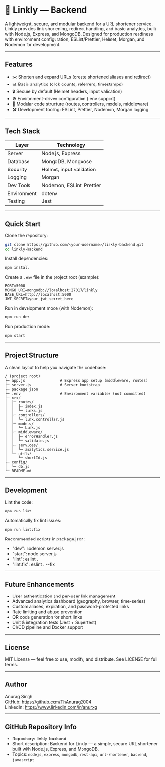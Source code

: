 # 🔗 Linkly — Backend

A lightweight, secure, and modular backend for a URL shortener service. Linkly provides link shortening, redirect handling, and basic analytics, built with Node.js, Express, and MongoDB. Designed for production readiness with environment configuration, ESLint/Prettier, Helmet, Morgan, and Nodemon for development.

---

## Features
- ✂️ Shorten and expand URLs (create shortened aliases and redirect)
- 📊 Basic analytics (click counts, referrers, timestamps)
- 🔒 Secure by default (Helmet headers, input validation)
- ⚙️ Environment-driven configuration (.env support)
- 🧩 Modular code structure (routes, controllers, models, middleware)
- 🛠️ Development tooling: ESLint, Prettier, Nodemon, Morgan logging

---

## Tech Stack

| Layer | Technology |
|-------|------------|
| Server | Node.js, Express |
| Database | MongoDB, Mongoose |
| Security | Helmet, input validation |
| Logging | Morgan |
| Dev Tools | Nodemon, ESLint, Prettier |
| Environment | dotenv |
| Testing | Jest  |

---

## Quick Start

Clone the repository:
```bash
git clone https://github.com/<your-username>/linkly-backend.git
cd linkly-backend
```

Install dependencies:
```bash
npm install
```

Create a `.env` file in the project root (example):
```env
PORT=5000
MONGO_URI=mongodb://localhost:27017/linkly
BASE_URL=http://localhost:5000
JWT_SECRET=your_jwt_secret_here
```

Run in development mode (with Nodemon):
```bash
npm run dev
```

Run production mode:
```bash
npm start
```

---

## Project Structure

A clean layout to help you navigate the codebase:

```
/ (project root)
├─ app.js                # Express app setup (middleware, routes)
├─ server.js             # Server bootstrap
├─ package.json
├─ .env                  # Environment variables (not committed)
├─ src/
│  ├─ routes/
│  │  ├─ index.js
│  │  └─ links.js
│  ├─ controllers/
│  │  └─ link.controller.js
│  ├─ models/
│  │  └─ Link.js
│  ├─ middleware/
│  │  ├─ errorHandler.js
│  │  └─ validate.js
│  ├─ services/
│  │  └─ analytics.service.js
│  └─ utils/
│     └─ shortId.js
├─ config/
│  └─ db.js
└─ README.md
```

---

## Development

Lint the code:
```bash
npm run lint
```

Automatically fix lint issues:
```bash
npm run lint:fix
```

Recommended scripts in package.json:
- "dev": nodemon server.js
- "start": node server.js
- "lint": eslint .
- "lint:fix": eslint . --fix

---

## Future Enhancements
- User authentication and per-user link management
- Advanced analytics dashboard (geography, browser, time-series)
- Custom aliases, expiration, and password-protected links
- Rate limiting and abuse prevention
- QR code generation for short links
- Unit & integration tests (Jest + Supertest)
- CI/CD pipeline and Docker support

---

## License

MIT License — feel free to use, modify, and distribute. See LICENSE for full terms.

---

## Author

Anurag Singh  
GitHub: https://github.com/ThAnurag2004  
LinkedIn: https://www.linkedin.com/in/anurxg

---

## GitHub Repository Info

- Repository: linkly-backend  
- Short description: Backend for Linkly — a simple, secure URL shortener built with Node.js, Express, and MongoDB.  
- Topics: `nodejs`, `express`, `mongodb`, `rest-api`, `url-shortener`, `backend`, `javascript`

